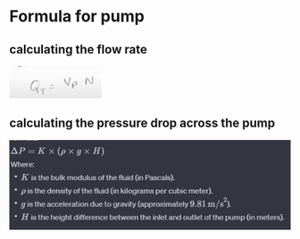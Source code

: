 # Formula for pump

## calculating the flow rate
![Alt text](others/image-3.png)

## calculating the pressure drop across the pump
![Alt text](others/image-1.png)
